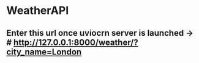# WeatherAPI

## Enter this url once uviocrn server is launched -> # http://127.0.0.1:8000/weather/?city_name=London
